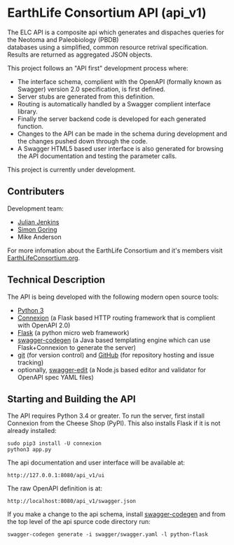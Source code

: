 # EarthLife Consortium API (api_v1)

The ELC API is a composite api which generates and dispaches queries for the Neotoma and Paleobiology (PBDB)  
databases using a simplified, common resource retrival specification. Results are returned as aggregated JSON objects.

This project follows an "API first" development process where:
* The interface schema, complient with the OpenAPI (formally known as Swagger) version 2.0 specification, is first defined.
* Server stubs are generated from this definition.
* Routing is automatically handled by a Swagger complient interface library.
* Finally the server backend code is developed for each generated function.
* Changes to the API can be made in the schema during development and the changes pushed down through the code.
* A Swagger HTML5 based user interface is also generated for browsing the API documentation and testing the parameter calls.

This project is currently under development.  

## Contributers

Development team:
* [Julian Jenkins](http://github.com/jpjenk)
* [Simon Goring](http://github.com/SimonGoring)
* Mike Anderson

For more infomation about the EarthLife Consortium and it's members visit [EarthLifeConsortium.org](http://earthlifeconsortium.org).


## Technical Description

The API is being developed with the following modern open source tools:
* [Python 3](https://www.python.org)
* [Connexion](http://connexion.readthedocs.io/en/latest) (a Flask based HTTP routing framework that is complient with OpenAPI 2.0)
* [Flask](http://flask.pocoo.org) (a python micro web framework)
* [swagger-codegen](http://swagger.io/swagger-codegen) (a Java based templating engine which can use Flask+Connexion to generate the server)
* [git](https://git-scm.com) (for version control) and [GitHub](http://github.com) (for repository hosting and issue tracking)
* optionally, [swagger-edit](https://github.com/swagger-api/swagger-editor) (a Node.js based editor and validator for OpenAPI spec YAML files)


## Starting and Building the API

The API requires Python 3.4 or greater. To run the server, first install Connexion from the Cheese Shop (PyPI). This also installs Flask if it is not already installed:
```
sudo pip3 install -U connexion
python3 app.py
```
The api documentation and user interface will be available at:
```
http://127.0.0.1:8080/api_v1/ui
```
The raw OpenAPI definition is at:

```
http://localhost:8080/api_v1/swagger.json
```
If you make a change to the api schema, install [swagger-codegen](http://swagger.io/swagger-codegen) and from the top level of the api spurce code directory run:
```
swagger-codegen generate -i swagger/swagger.yaml -l python-flask
```
